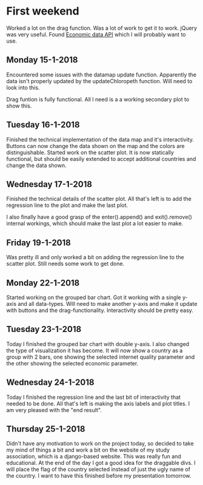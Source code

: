# First weekend
Worked a lot on the drag function. Was a lot of work to get it to work. jQuery was very useful. 
Found [Economic data API](https://data.oecd.org/api/sdmx-json-documentation/) which I will probably want to use.

## Monday 15-1-2018
Encountered some issues with the datamap update function. Apparently the data isn't properly updated by the updateChloropeth function. Will need to look into this.

Drag funtion is fully functional. All I need is a a working secondary plot to show this.

## Tuesday 16-1-2018
Finished the technical implementation of the data map and it's interactivity. Buttons can now change the data shown on the map and the colors are distinguishable. Started work on the scatter plot. It is now statically functional, but should be easily extended to accept additional countries and change the data shown.

## Wednesday 17-1-2018
Finished the technical details of the scatter plot. All that's left is to add the regression line to the plot and make the last plot.

I also finally have a good grasp of the enter().append() and exit().remove() internal workings, which should make the last plot a lot easier to make.

## Friday 19-1-2018
Was pretty ill and only worked a bit on adding the regression line to the scatter plot. Still needs some work to get done.

## Monday 22-1-2018
Started working on the grouped bar chart. Got it working with a single y-axis and all data-types. Will need to make another y-axis and make it update with buttons and the drag-functionality. Interactivity should be pretty easy.

## Tuesday 23-1-2018
Today I finished the grouped bar chart with double y-axis. I also changed the type of visualization it has become. It will now show a country as a group with 2 bars, one showing the selected internet quality parameter and the other showing the selected economic parameter.

## Wednesday 24-1-2018
Today I finished the regression line and the last bit of interactivity that needed to be done. All that's left is making the axis labels and plot titles. I am very pleased with the "end result".

## Thursday 25-1-2018
Didn't have any motivation to work on the project today, so decided to take my mind of things a bit and work a bit on the website of my study association, which is a django-based website. This was really fun and educational. At the end of the day I got a good idea for the draggable divs. I will place the flag of the country selected instead of just the ugly name of the country. I want to have this finished before my presentation tomorrow.

